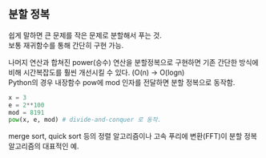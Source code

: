 ## 분할 정복  
쉽게 말하면 큰 문제를 작은 문제로 분할해서 푸는 것.  
보통 재귀함수를 통해 간단히 구현 가능.  

나머지 연산과 합쳐진 power(승수) 연산을 분할정복으로 구현하면 기존 간단한 방식에 비해 시간복잡도를 훨씬 개선시킬 수 있다. (O(n) -> O(logn)  
Python의 경우 내장함수 pow에 mod 인자를 전달하면 분할 정복으로 동작함.
```python
x = 3
e = 2**100
mod = 8191
pow(x, e, mod) # divide-and-conquer 로 동작.
```

merge sort, quick sort 등의 정렬 알고리즘이나 고속 푸리에 변환(FFT)이 분할 정복 알고리즘의 대표적인 예.
